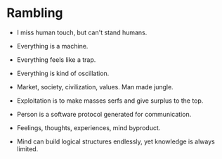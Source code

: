 # **Rambling**

- I miss human touch, but can't stand humans.

- Everything is a machine.

- Everything feels like a trap.
  
- Everything is kind of oscillation.

- Market, society, civilization, values. Man made jungle.

- Exploitation is to make masses serfs and give surplus to the top.

- Person is a software protocol generated for communication.
  
- Feelings, thoughts, experiences, mind byproduct.
  
- Mind can build logical structures endlessly, yet knowledge is always limited.
